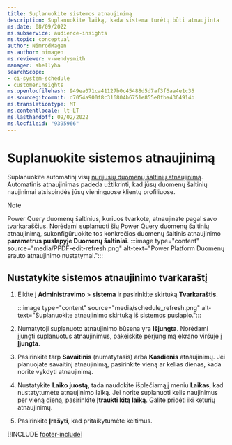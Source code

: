 ```yaml
---
title: Suplanuokite sistemos atnaujinimą
description: Suplanuokite laiką, kada sistema turėtų būti atnaujinta
ms.date: 08/09/2022
ms.subservice: audience-insights
ms.topic: conceptual
author: NimrodMagen
ms.author: nimagen
ms.reviewer: v-wendysmith
manager: shellyha
searchScope:
- ci-system-schedule
- customerInsights
ms.openlocfilehash: 949ea071ca41127b0c45488d5d7af3f6aa4e1c35
ms.sourcegitcommit: d7054a900f8c316804b6751e855e0fba4364914b
ms.translationtype: MT
ms.contentlocale: lt-LT
ms.lasthandoff: 09/02/2022
ms.locfileid: "9395966"
---
```

# <a name="schedule-system-refresh"></a>Suplanuokite sistemos atnaujinimą

Suplanuokite automatinį visų [nurijusių duomenų šaltinių atnaujinimą](data-sources.md). Automatinis atnaujinimas padeda užtikrinti, kad jūsų duomenų šaltinių naujinimai atsispindės jūsų vieninguose klientų profiliuose.

> [!NOTE]
> Power Query duomenų šaltinius, kuriuos tvarkote, atnaujinate pagal savo tvarkaraščius. Norėdami suplanuoti šių Power Query duomenų šaltinių atnaujinimą, sukonfigūruokite tos konkrečios duomenų šaltinis atnaujinimo **parametrus puslapyje Duomenų šaltiniai**.
> :::image type="content" source="media/PPDF-edit-refresh.png" alt-text="Power Platform Duomenų srauto atnaujinimo nustatymai.":::

## <a name="set-system-refresh-schedule"></a>Nustatykite sistemos atnaujinimo tvarkaraštį

1. Eikite į **Administravimo** > **sistema** ir pasirinkite skirtuką **Tvarkaraštis**.

   :::image type="content" source="media/schedule_refresh.png" alt-text="Suplanuokite atnaujinimo skirtuką iš sistemos puslapio.":::

1. Numatytoji suplanuoto atnaujinimo būsena yra **Išjungta**. Norėdami įjungti suplanuotus atnaujinimus, pakeiskite perjungimą ekrano viršuje į **Įjungta**.

1. Pasirinkite tarp **Savaitinis** (numatytasis) arba **Kasdienis** atnaujinimų. Jei planuojate savaitinį atnaujinimą, pasirinkite vieną ar kelias dienas, kada norite vykdyti atnaujinimą.

1. Nustatykite **Laiko juostą**, tada naudokite išplečiamąjį meniu **Laikas**, kad nustatytumėte atnaujinimo laiką. Jei norite suplanuoti kelis naujinimus per vieną dieną, pasirinkite **Įtraukti kitą laiką**. Galite pridėti iki keturių atnaujinimų.

1. Pasirinkite **Įrašyti**, kad pritaikytumėte keitimus.

[!INCLUDE [footer-include](includes/footer-banner.md)]

